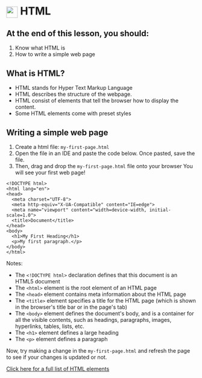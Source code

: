# <span><img src="../../../../ga_cog.png" width="30" height="30" style="vertical-align: middle;"></span> HTML

## At the end of this lesson, you should:
1. Know what HTML is
2. How to write a simple web page

## What is HTML?
- HTML stands for Hyper Text Markup Language
- HTML describes the structure of the webpage.
- HTML consist of elements that tell the browser how to display the content.
- Some HTML elements come with preset styles

## Writing a simple web page
1. Create a html file: `my-first-page.html`
2. Open the file in an IDE and paste the code below. Once pasted, save the file.
3. Then, drag and drop the `my-first-page.html` file onto your browser
You will see your first web page!

```
<!DOCTYPE html>
<html lang="en">
<head>
  <meta charset="UTF-8">
  <meta http-equiv="X-UA-Compatible" content="IE=edge">
  <meta name="viewport" content="width=device-width, initial-scale=1.0">
  <title>Document</title>
</head>
<body>
  <h1>My First Heading</h1>
  <p>My first paragraph.</p>
</body>
</html>
```
Notes:
- The `<!DOCTYPE html>` declaration defines that this document is an HTML5 document
- The `<html>` element is the root element of an HTML page
- The `<head>` element contains meta information about the HTML page
- The `<title>` element specifies a title for the HTML page (which is shown in the browser's title bar or in the page's tab)
- The `<body>` element defines the document's body, and is a container for all the visible contents, such as headings, paragraphs, images, hyperlinks, tables, lists, etc.
- The `<h1>` element defines a large heading
- The `<p>` element defines a paragraph

Now, try making a change in the `my-first-page.html` and refresh the page to see if your changes is updated or not.

[Click here for a full list of HTML elements](https://hostingcanada.org/html-cheat-sheet)